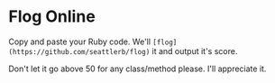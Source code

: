 # Flog Online

Copy and paste your Ruby code. We'll `[flog](https://github.com/seattlerb/flog)` it and output it's score.

Don't let it go above 50 for any class/method please. I'll appreciate it.
